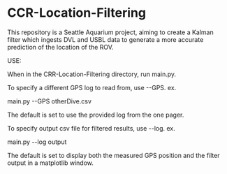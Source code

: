 # CCR-Location-Filtering
This repository is a Seattle Aquarium project, aiming to create a Kalman filter which ingests DVL and USBL data to generate a more accurate prediction of the location of the ROV.

USE:

When in the CRR-Location-Filtering directory, run main.py.

To specify a different GPS log to read from, use --GPS. 
ex.

main.py --GPS otherDive.csv

The default is set to use the provided log from the one pager.

To specify output csv file for filtered results, use --log.
ex.

main.py --log output

The default is set to display both the measured GPS position and the filter output in a matplotlib window.
